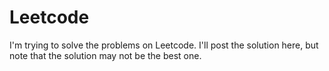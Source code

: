 # Leetcode
I'm trying to solve the problems on Leetcode. I'll post the solution here, but note that the solution may not be the best one.
